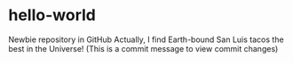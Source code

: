 # hello-world
Newbie repository in GitHub
Actually, I find Earth-bound San Luis tacos the best in the Universe! (This is a commit message to view commit changes)
